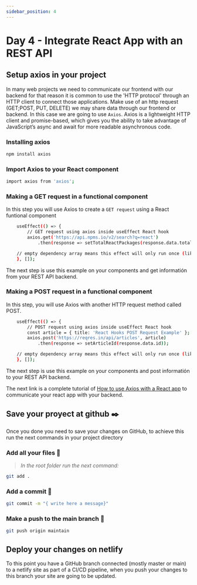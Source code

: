 ```yaml
---
sidebar_position: 4
---
```


# Day 4 - Integrate React App with an REST API

## Setup axios in your project

In many web projects we need to communicate our frontend with our backend for that reason it is common to use the 'HTTP protocol' through an HTTP client to connect those applications. Make use of an http request (GET;POST, PUT, DELETE) we may share data through our frontend or backend.
In this case we are going to use `Axios`. Axios is a lightweight HTTP client and promise-based, which gives you the ability to take advantage of JavaScript’s async and await for more readable asynchronous code.


### Installing axios 
```bash
npm install axios
``` 

### Import Axios to your React component 
```bash 
import axios from 'axios';
```

### Making a GET request in a functional component 

In this step you will use Axios to create a `GET request` using a React funtional component

```bash
    useEffect(() => {
        // GET request using axios inside useEffect React hook
        axios.get('https://api.npms.io/v2/search?q=react')
            .then(response => setTotalReactPackages(response.data.total));

    // empty dependency array means this effect will only run once (like  componentDidMount in classes)
    }, []);

```

The next step is use this example on your components and get informatión from your REST API backend.

### Making a POST request in a functional component

In this step, you will use Axios with another HTTP request method called POST.
```bash
    useEffect(() => {
        // POST request using axios inside useEffect React hook
        const article = { title: 'React Hooks POST Request Example' };
        axios.post('https://reqres.in/api/articles', article)
            .then(response => setArticleId(response.data.id));

    // empty dependency array means this effect will only run once (like componentDidMount in classes)
    }, []);
```

The next step is use this example on your components and post informatión to your REST API backend.

The next link is a complete tutorial of [How to use Axios with a React app](https://www.freecodecamp.org/news/how-to-use-axios-with-react/) to communicate your react app with your backend.

## Save your proyect at github ✒️

Once you done you need to save your changes on GitHub, to achieve this run the next commands in your project directory

### Add all your files 🔧

> _In the root folder run the next command:_

```bash
git add .
```

### Add a commit 🔧
```bash
git commit -m "{ write here a message}"
```
### Make a push to the main branch 🔧
```bash
git push origin maintain 
```


## Deploy your changes on netlify

To this point you have a GitHub branch connected (mostly master or main) to a netlify site as part of a CI/CD pipeline, when you push your changes to this branch your site are going to be updated. 
